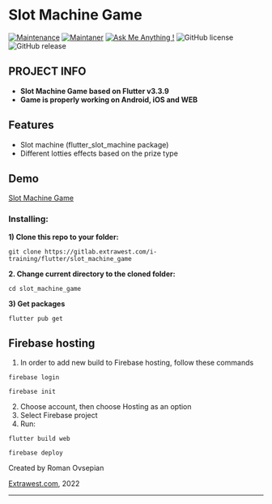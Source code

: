 # Slot Machine Game
[![Maintenance](https://img.shields.io/badge/Maintained%3F-yes-green.svg)]()
[![Maintaner](https://img.shields.io/static/v1?label=Roman%20Ovsepian&message=Maintainer&color=red)](mailto:roman.ovsepian@extrawest.com)
[![Ask Me Anything !](https://img.shields.io/badge/Ask%20me-anything-1abc9c.svg)]()
![GitHub license](https://img.shields.io/github/license/Naereen/StrapDown.js.svg)
![GitHub release](https://img.shields.io/badge/release-v1.0.0-blue)

## PROJECT INFO

- **Slot Machine Game based on Flutter v3.3.9**
- **Game is properly working on Android, iOS and WEB**


## Features

- Slot machine (flutter_slot_machine package)
- Different lotties effects based on the prize type

## Demo

[Slot Machine Game](https://lucky-slot-machine-game.web.app)

### Installing:

**1) Clone this repo to your folder:**

```
git clone https://gitlab.extrawest.com/i-training/flutter/slot_machine_game
```

**2. Change current directory to the cloned folder:**

```
cd slot_machine_game
```

**3) Get packages**

```
flutter pub get
```

## Firebase hosting

1. In order to add new build to Firebase hosting, follow these commands

```shell
firebase login
```
```shell
firebase init
```
2. Choose account, then choose Hosting as an option
3. Select Firebase project
4. Run:
```shell
flutter build web
```
```shell
firebase deploy
```

Created by Roman Ovsepian

[Extrawest.com](https://www.extrawest.com), 2022

---
